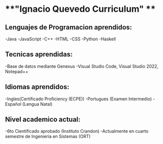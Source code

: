 # **"Ignacio Quevedo Curriculum" ** 


## Lenguajes de Programacion aprendidos:
-Java
-JavaScript
-C++
-HTML
-CSS
-Python 
-Haskell

## Tecnicas aprendidas:
-Base de datos mediante Genexus
-Visual Studio Code, Visual Studio 2022, Notepad++

## Idiomas aprendidos:
-Ingles(Certificado Proficiency (ECPE))
-Portugues (Examen Intermedio)
-Español (Lengua Natal)

## Nivel academico actual:
-6to Cientificado aprobado (Instituto Crandon)
-Actualmente en cuarto semestre de Ingenieria en Sistemas (ORT)




